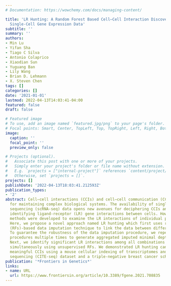 ```yaml
---
# Documentation: https://wowchemy.com/docs/managing-content/

title: 'LR Hunting: A Random Forest Based Cell–Cell Interaction Discovery Method for
  Single-Cell Gene Expression Data'
subtitle: ''
summary: ''
authors:
- Min Lu
- Yifan Sha
- Tiago C Silva
- Antonio Colaprico
- Xiaodian Sun
- Yuguang Ban
- Lily Wang
- Brian D. Lehmann
- X. Steven Chen
tags: []
categories: []
date: '2021-01-01'
lastmod: 2022-04-13T14:03:41-04:00
featured: false
draft: false

# Featured image
# To use, add an image named `featured.jpg/png` to your page's folder.
# Focal points: Smart, Center, TopLeft, Top, TopRight, Left, Right, BottomLeft, Bottom, BottomRight.
image:
  caption: ''
  focal_point: ''
  preview_only: false

# Projects (optional).
#   Associate this post with one or more of your projects.
#   Simply enter your project's folder or file name without extension.
#   E.g. `projects = ["internal-project"]` references `content/project/deep-learning/index.md`.
#   Otherwise, set `projects = []`.
projects: []
publishDate: '2022-04-13T18:03:41.212593Z'
publication_types:
- '2'
abstract: Cell–cell interactions (CCIs) and cell–cell communication (CCC) are critical
  for maintaining complex biological systems. The availability of single-cell RNA
  sequencing (scRNA-seq) data opens new avenues for deciphering CCIs and CCCs through
  identifying ligand-receptor (LR) gene interactions between cells. However, most
  methods were developed to examine the LR interactions of individual pairs of genes.
  Here, we propose a novel approach named LR hunting which first uses random forests
  (RFs)-based data imputation technique to link the data between different cell types.
  To guarantee the robustness of the data imputation procedure, we repeat the computation
  procedures multiple times to generate aggregated imputed minimal depth index (IMDI).
  Next, we identify significant LR interactions among all combinations of LR pairs
  simultaneously using unsupervised RFs. We demonstrated LR hunting can recover biological
  meaningful CCIs using a mouse cellular indexing of transcriptomes and epitopes by
  sequencing (CITE-seq) dataset and a triple-negative breast cancer scRNA-seq dataset.
publication: '*Frontiers in Genetics*'
links:
- name: URL
  url: https://www.frontiersin.org/article/10.3389/fgene.2021.708835
---
```

